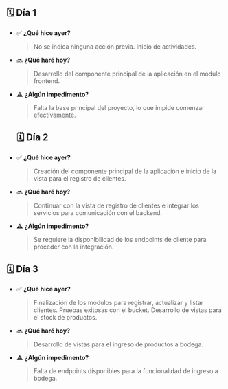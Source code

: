 ## 🗓️ Día 1
- ✅ **¿Qué hice ayer?**  
  > No se indica ninguna acción previa. Inicio de actividades.

- 🔜 **¿Qué haré hoy?**  
  > Desarrollo del componente principal de la aplicación en el módulo frontend.

- ⚠️ **¿Algún impedimento?**  
  > Falta la base principal del proyecto, lo que impide comenzar efectivamente.

  ## 🗓️ Día 2
- ✅ **¿Qué hice ayer?**  
  > Creación del componente principal de la aplicación e inicio de la vista para el registro de clientes.

- 🔜 **¿Qué haré hoy?**  
  > Continuar con la vista de registro de clientes e integrar los servicios para comunicación con el backend.

- ⚠️ **¿Algún impedimento?**  
  > Se requiere la disponibilidad de los endpoints de cliente para proceder con la integración.

## 🗓️ Día 3
- ✅ **¿Qué hice ayer?**  
  > Finalización de los módulos para registrar, actualizar y listar clientes. Pruebas exitosas con el bucket. Desarrollo de vistas para el stock de productos.

- 🔜 **¿Qué haré hoy?**  
  > Desarrollo de vistas para el ingreso de productos a bodega.

- ⚠️ **¿Algún impedimento?**  
  > Falta de endpoints disponibles para la funcionalidad de ingreso a bodega.